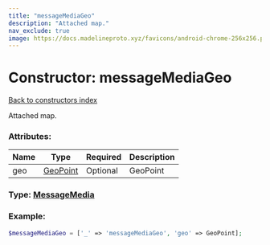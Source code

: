 ```yaml
---
title: "messageMediaGeo"
description: "Attached map."
nav_exclude: true
image: https://docs.madelineproto.xyz/favicons/android-chrome-256x256.png
---
```

# Constructor: messageMediaGeo  
[Back to constructors index](index.md)



Attached map.

### Attributes:

| Name     |    Type       | Required | Description |
|----------|---------------|----------|-------------|
|geo|[GeoPoint](../types/GeoPoint.md) | Optional|GeoPoint|



### Type: [MessageMedia](../types/MessageMedia.md)


### Example:

```php
$messageMediaGeo = ['_' => 'messageMediaGeo', 'geo' => GeoPoint];
```  
